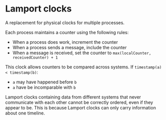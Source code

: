 # Lamport clocks

A replacement for physical clocks for multiple processes.

Each process maintains a counter using the following rules:

* When a process does work, increment the counter
* When a process sends a message, include the counter
* When a message is received, set the counter to `max(localCounter, receivedCounter) + 1`

This clock allows counters to be compared across systems. If `timestamp(a) < timestamp(b)`:

* `a` may have happened before `b`
* `a` have be incomparable with `b`

Lamport clocks containing data from different systems that never communicate with each other cannot be correctly ordered, even if they appear to be. This is because Lamport clocks can only carry information about one timeline.
